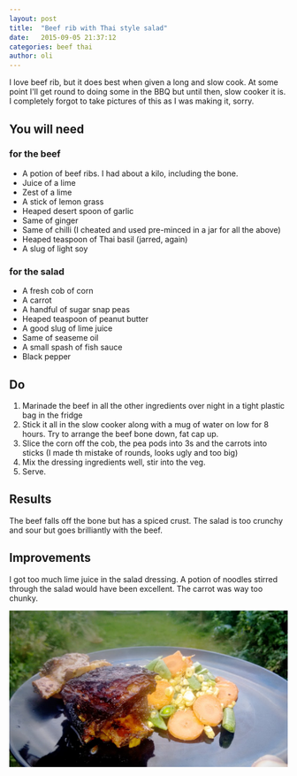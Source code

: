 ```yaml
---
layout: post
title:  "Beef rib with Thai style salad"
date:   2015-09-05 21:37:12
categories: beef thai 
author: oli
---
```


I love beef rib, but it does best when given a long and slow cook.  At some point I'll get round to doing some in the BBQ but until then, slow cooker it is.  I completely forgot to take pictures of this as I was making it, sorry.

## You will need

### for the beef

* A potion of beef ribs.  I had about a kilo, including the bone.
* Juice of a lime
* Zest of a lime
* A stick of lemon grass
* Heaped desert spoon of garlic
* Same of ginger
* Same of chilli (I cheated and used pre-minced in a jar for all the above)
* Heaped teaspoon of Thai basil (jarred, again)
* A slug of light soy

### for the salad

* A fresh cob of corn
* A carrot
* A handful of sugar snap peas
* Heaped teaspoon of peanut butter
* A good slug of lime juice
* Same of seaseme oil
* A small spash of fish sauce
* Black pepper

## Do

1. Marinade the beef in all the other ingredients over night in a tight plastic bag in the fridge
2. Stick it all in the slow cooker along with a mug of water on low for 8 hours.  Try to arrange the beef bone down, fat cap up.
3. Slice the corn off the cob, the pea pods into 3s and the carrots into sticks (I made th mistake of rounds, looks ugly and too big)
4. Mix the dressing ingredients well, stir into the veg.
5. Serve.


## Results

The beef falls off the bone but has a spiced crust.  The salad is too crunchy and sour but goes brilliantly with the beef.

## Improvements

I got too much lime juice in the salad dressing.  A potion of noodles stirred through the salad would have been excellent.  The carrot was way too chunky.


![Ingredients](/images/beef-rib-thai-salad.jpg)




